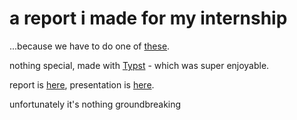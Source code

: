 # a report i made for my internship

...because we have to do one of [these](https://www.siwes.itf.gov.ng/).

nothing special, made with [Typst](https://typst.app) - which was super enjoyable.

report is [here](report.pdf), presentation is [here](My-six-month-SIWES-work-experience.pdf).

unfortunately it's nothing groundbreaking
